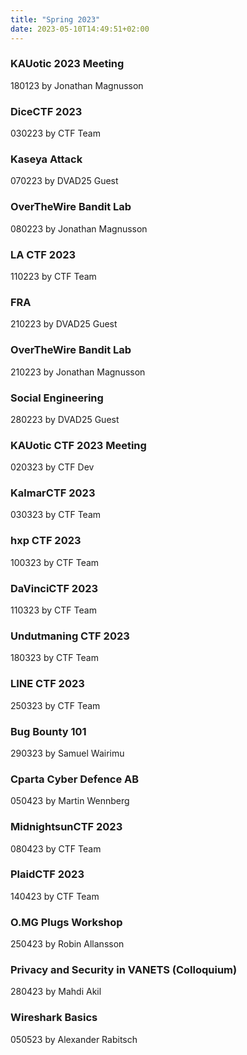 ```yaml
---
title: "Spring 2023"
date: 2023-05-10T14:49:51+02:00
---
```


### KAUotic 2023 Meeting
180123 by Jonathan Magnusson

### DiceCTF 2023
030223 by CTF Team

### Kaseya Attack
070223 by DVAD25 Guest

### OverTheWire Bandit Lab
080223 by Jonathan Magnusson

### LA CTF 2023
110223 by CTF Team

### FRA
210223 by DVAD25 Guest

### OverTheWire Bandit Lab
210223 by Jonathan Magnusson

### Social Engineering
280223 by DVAD25 Guest

### KAUotic CTF 2023 Meeting
020323 by CTF Dev

### KalmarCTF 2023
030323 by CTF Team

### hxp CTF 2023
100323 by CTF Team

### DaVinciCTF 2023
110323 by CTF Team

### Undutmaning CTF 2023
180323 by CTF Team

### LINE CTF 2023
250323 by CTF Team

### Bug Bounty 101
290323 by Samuel Wairimu

### Cparta Cyber Defence AB
050423 by Martin Wennberg

### MidnightsunCTF 2023
080423 by CTF Team

### PlaidCTF 2023
140423 by CTF Team

### O.MG Plugs Workshop
250423 by Robin Allansson

### Privacy and Security in VANETS (Colloquium)
280423 by Mahdi Akil

### Wireshark Basics
050523 by Alexander Rabitsch

